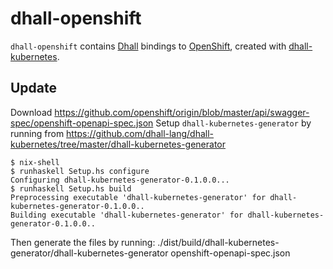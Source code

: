 # dhall-openshift

`dhall-openshift` contains [Dhall][dhall-lang] bindings to [OpenShift][OpenShift],
created with [dhall-kubernetes][dhall-kubernetes].

## Update

Download https://github.com/openshift/origin/blob/master/api/swagger-spec/openshift-openapi-spec.json
Setup `dhall-kubernetes-generator` by running from https://github.com/dhall-lang/dhall-kubernetes/tree/master/dhall-kubernetes-generator

```shell
$ nix-shell
$ runhaskell Setup.hs configure
Configuring dhall-kubernetes-generator-0.1.0.0...
$ runhaskell Setup.hs build
Preprocessing executable 'dhall-kubernetes-generator' for dhall-kubernetes-generator-0.1.0.0..
Building executable 'dhall-kubernetes-generator' for dhall-kubernetes-generator-0.1.0.0..
```

Then generate the files by running:
./dist/build/dhall-kubernetes-generator/dhall-kubernetes-generator openshift-openapi-spec.json

[dhall-lang]: https://dhall-lang.org
[dhall-kubernetes]: https://github.com/dhall-lang/dhall-kubernetes
[OpenShift]: https://www.openshift.com/
